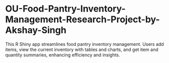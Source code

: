 # OU-Food-Pantry-Inventory-Management-Research-Project-by-Akshay-Singh
This R Shiny app streamlines food pantry inventory management. Users add items, view the current inventory with tables and charts, and get item and quantity summaries, enhancing efficiency and insights.
